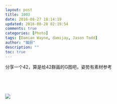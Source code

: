 ```yaml
---
layout: post
title: 1003
date: 2016-08-27 18:14:19
updated: 2016-08-28 02:19:54
comments: true
categories: [Photo]
tags: [Damian Wayne, damijay, Jason Todd]
author: "猫厨"
description: ""
toc: true
---
```


<p>分享一个42，算是给42群画的G图吧，姿势有素材参考</p> 
<br /> 
<p><br /></p>

![](https://nos.netease.com/imglf2/img/cVZNdzJtQk9JV2RoNm9NRUhmM004cEdYakRtdmxxN3QyZks5eGpncUVLeENwbnB3ejd5UkpnPT0.jpg)
